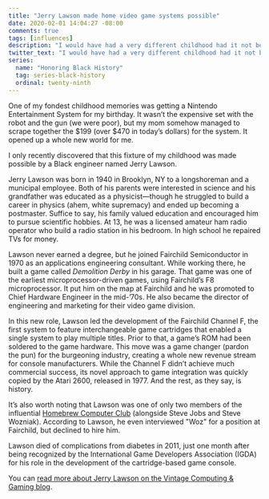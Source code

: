```yaml
---
title: "Jerry Lawson made home video game systems possible"
date: 2020-02-01 14:04:27 -08:00
comments: true
tags: [influences]
description: "I would have had a very different childhood had it not been for Jerry Lawson’s invention of the video game cartridge."
twitter_text: "I would have had a very different childhood had it not been for Jerry Lawson’s invention of the video game cartridge."
series:
  name: "Honoring Black History"
  tag: series-black-history
  ordinal: twenty-ninth
---
```


One of my fondest childhood memories was getting a Nintendo Entertainment System for my birthday. It wasn’t the expensive set with the robot and the gun (we were poor), but my mom somehow managed to scrape together the $199 (over $470 in today’s dollars) for the system. It opened up a whole new world for me.

I only recently discovered that this fixture of my childhood was made possible by a Black engineer named Jerry Lawson.

<!-- more -->

Jerry Lawson was born in 1940 in Brooklyn, NY to a longshoreman and a municipal employee. Both of his parents were interested in science and his grandfather was educated as a physicist—though he struggled to build a career in physics (ahem, white supremacy) and ended up becoming a postmaster. Suffice to say, his family valued education and encouraged him to pursue scientific hobbies. At 13, he was a licensed amateur ham radio operator who build a radio station in his bedroom. In high school he repaired TVs for money.

Lawson never earned a degree, but he joined Fairchild Semiconductor in 1970 as an applications engineering consultant. While working there, he built a game called <cite>Demolition Derby</cite> in his garage. That game was one of the earliest microprocessor-driven games, using Fairchild’s F8 microprocessor. It put him on the map at Fairchild and he was promoted to Chief Hardware Engineer in the mid-’70s. He also became the director of engineering and marketing for their video game division.

In this new role, Lawson led the development of the Fairchild Channel F, the first system to feature interchangeable game cartridges that enabled a single system to play multiple titles. Prior to that, a game’s ROM had been soldered to the game hardware. This move was a game changer (pardon the pun) for the burgeoning industry, creating a whole new revenue stream for console manufacturers. While the Channel F didn’t achieve much commercial success, its novel approach to game integration was quickly copied by the Atari 2600, released in 1977. And the rest, as they say, is history.

It’s also worth noting that Lawson was one of only two members of the influential [Homebrew Computer Club](https://wikipedia.org/wiki/Homebrew_Computer_Club) (alongside Steve Jobs and Steve Wozniak). According to Lawson, he even interviewed "Woz" for a position at Fairchild, but declined to hire him.

Lawson died of complications from diabetes in 2011, just one month after being recognized by the International Game Developers Association (IGDA) for his role in the development of the cartridge-based game console.

You can [read more about Jerry Lawson on the Vintage Computing & Gaming blog](http://www.vintagecomputing.com/index.php/archives/545).
